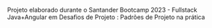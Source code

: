 Projeto elaborado durante o Santander Bootcamp 2023 - Fullstack Java+Angular em Desafios de Projeto : Padrões de Projeto na prática
